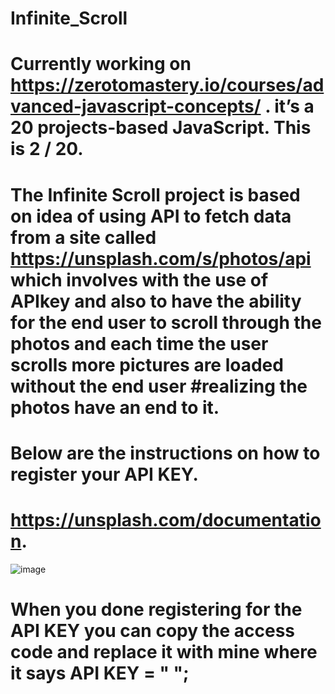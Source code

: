 # Infinite_Scroll
# Currently working on https://zerotomastery.io/courses/advanced-javascript-concepts/  . it’s a 20 projects-based JavaScript. This is 2 / 20.
# The Infinite Scroll project is based on idea of using API to fetch data from a site called https://unsplash.com/s/photos/api  which involves with the use of APIkey and also to have the ability for the end user to scroll through the photos and each time the user scrolls more pictures are loaded without the end user #realizing the photos have an end to it. 
# Below are the instructions on how to register your API KEY. 

# https://unsplash.com/documentation. 

![image](https://github.com/juliusosborne0212/Infinite_Scroll/assets/118049726/dfb3b1f1-5e7a-44df-9218-0baab17bb521)

# When you done registering for the API KEY you can copy the access code and replace it with mine where it says API KEY = " ";
 

